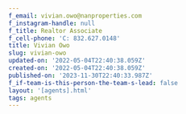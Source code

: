 ```yaml
---
f_email: vivian.owo@nanproperties.com
f_instagram-handle: null
f_title: Realtor Associate
f_cell-phone: 'C: 832.627.0148'
title: Vivian Owo
slug: vivian-owo
updated-on: '2022-05-04T22:40:38.059Z'
created-on: '2022-05-04T22:40:38.059Z'
published-on: '2023-11-30T22:40:33.987Z'
f_if-team-is-this-person-the-team-s-lead: false
layout: '[agents].html'
tags: agents
---
```



